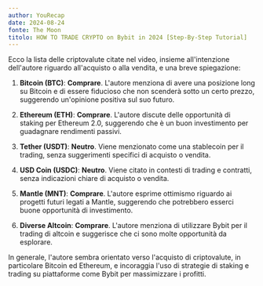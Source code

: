 ```yaml
---
author: YouRecap
date: 2024-08-24
fonte: The Moon
titolo: HOW TO TRADE CRYPTO on Bybit in 2024 [Step-By-Step Tutorial]
---
```


Ecco la lista delle criptovalute citate nel video, insieme all'intenzione dell'autore riguardo all'acquisto o alla vendita, e una breve spiegazione:

1. **Bitcoin (BTC)**: **Comprare**. L'autore menziona di avere una posizione long su Bitcoin e di essere fiducioso che non scenderà sotto un certo prezzo, suggerendo un'opinione positiva sul suo futuro.

2. **Ethereum (ETH)**: **Comprare**. L'autore discute delle opportunità di staking per Ethereum 2.0, suggerendo che è un buon investimento per guadagnare rendimenti passivi.

3. **Tether (USDT)**: **Neutro**. Viene menzionato come una stablecoin per il trading, senza suggerimenti specifici di acquisto o vendita.

4. **USD Coin (USDC)**: **Neutro**. Viene citato in contesti di trading e contratti, senza indicazioni chiare di acquisto o vendita.

5. **Mantle (MNT)**: **Comprare**. L'autore esprime ottimismo riguardo ai progetti futuri legati a Mantle, suggerendo che potrebbero esserci buone opportunità di investimento.

6. **Diverse Altcoin**: **Comprare**. L'autore menziona di utilizzare Bybit per il trading di altcoin e suggerisce che ci sono molte opportunità da esplorare.

In generale, l'autore sembra orientato verso l'acquisto di criptovalute, in particolare Bitcoin ed Ethereum, e incoraggia l'uso di strategie di staking e trading su piattaforme come Bybit per massimizzare i profitti.
